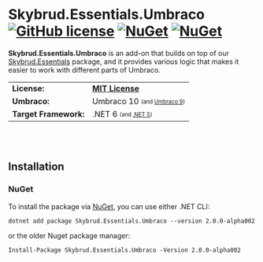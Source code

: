 # Skybrud.Essentials.Umbraco [![GitHub license](https://img.shields.io/badge/license-MIT-blue.svg)](LICENSE.md) [![NuGet](https://img.shields.io/nuget/vpre/Skybrud.Essentials.Umbraco.svg)](https://www.nuget.org/packages/Skybrud.Essentials.Umbraco) [![NuGet](https://img.shields.io/nuget/dt/Skybrud.Essentials.Umbraco.svg)](https://www.nuget.org/packages/Skybrud.Essentials.Umbraco)

**Skybrud.Essentials.Umbraco** is an add-on that builds on top of our [Skybrud.Essentials](https://github.com/skybrud/Skybrud.Essentials) package, and it provides various logic that makes it easier to work with different parts of Umbraco.

<table>
  <tr>
    <td><strong>License:</strong></td>
    <td><a href="./LICENSE.md"><strong>MIT License</strong></a></td>
  </tr>
  <tr>
    <td><strong>Umbraco:</strong></td>
    <td>Umbraco 10 <sub><sup>(and <a href="https://github.com/skybrud/Skybrud.Essentials.Umbraco/tree/v1/main">Umbraco 9</a>)</sup></sub></td>
  </tr>
  <tr>
    <td><strong>Target Framework:</strong></td>
    <td>.NET 6 <sub><sup>(and <a href="https://github.com/skybrud/Skybrud.Essentials.Umbraco/tree/v1/main">.NET 5</a>)</sup></sub></td>
  </tr>
</table>






<br /><br />
## Installation

### NuGet

To install the package via [NuGet](https://www.nuget.org/packages/Skybrud.Essentials.Umbraco), you can use either .NET CLI:

```
dotnet add package Skybrud.Essentials.Umbraco --version 2.0.0-alpha002
```

or the older Nuget package manager:

```
Install-Package Skybrud.Essentials.Umbraco -Version 2.0.0-alpha002
```
